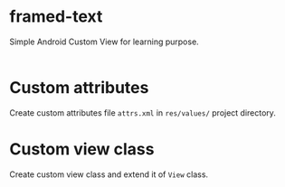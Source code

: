 # framed-text
Simple Android Custom View for learning purpose.<br><br>

# Custom attributes
Create custom attributes file <code>attrs.xml</code> in <code>res/values/</code> project directory.

# Custom view class
Create custom view class and extend it of <code>View</code> class.
